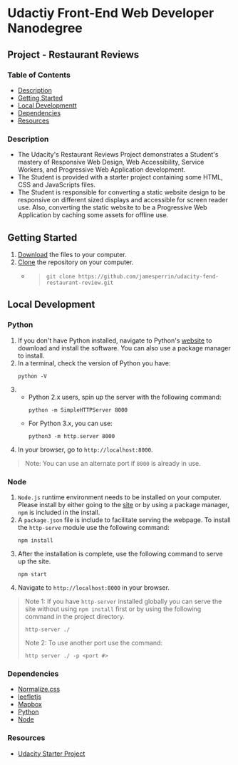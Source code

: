 Udactiy Front-End Web Developer Nanodegree
===============================

## Project - Restaurant Reviews


### Table of Contents

* [Description](#Description)
* [Getting Started](#Getting+Started)
* [Local Developmentt](#Local+Development)
* [Dependencies](#Dependencies)
* [Resources](#Resources)

### Description

* The Udacity's Restaurant Reviews Project demonstrates a Student's mastery of Responsive Web Design, Web Accessibility, Service Workers, and Progressive Web Application development.
* The Student is provided with a starter project containing some HTML, CSS and JavaScripts files.
* The Student is responsible for converting a static website design to be responsive on different sized displays and accessible for screen reader use. Also, converting the static website to be a Progressive Web Application by caching some assets for offline use.

## Getting Started
1. [Download](https://github.com/jamesperrin/udacity-fend-restaurant-review/archive/master.zip) the files to your computer.
2. [Clone](https://github.com/jamesperrin/udacity-fend-restaurant-review.git) the repository on your computer.
    * > `git clone https://github.com/jamesperrin/udacity-fend-restaurant-review.git`

## Local Development

### Python
1. If you don't have Python installed, navigate to Python's [website](https://www.python.org/) to download and install the software. You can also use a package manager to install.
2. In a terminal, check the version of Python you have:
    ```
    python -V
    ```
3. 
    - Python 2.x users, spin up the server with the following command:
        ```
        python -m SimpleHTTPServer 8000
        ```
    - For Python 3.x, you can use: 
        ```
        python3 -m http.server 8000
        ```
4. In your browser, go to `http://localhost:8000`.
> Note: You can use an alternate port if `8000` is already in use.

### Node
1. `Node.js` runtime environment needs to be installed on your computer. Please install by either going to the [site](https://nodejs.org/en/) or by using a package manager, `npm` is included in the install.
2. A `package.json` file is include to facilitate serving the webpage. To install the `http-serve` module use the following command:
    ```
    npm install
    ```
3. After the installation is complete, use the following command to serve up the site.
    ```
    npm start
    ```
4. Navigate to `http://localhost:8000` in your browser. 
> Note 1: If you have `http-server` installed globally you can serve the site without using `npm install` first or by using the following command in the project directory.
> ```
> http-server ./
> ```
> Note 2: To use another port use the command:
> ```
> http server ./ -p <port #>
> ```

### Dependencies
* [Normalize.css](https://necolas.github.io/normalize.css/)
* [leefletjs](https://leafletjs.com/)
* [Mapbox](https://www.mapbox.com/install/)
* [Python](https://www.python.org//)
* [Node](https://nodejs.org)

### Resources

* [Udacity Starter Project](https://github.com/udacity/mws-restaurant-stage-1)